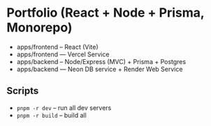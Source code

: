 # Portfolio (React + Node + Prisma, Monorepo)

- apps/frontend – React (Vite)
- apps/frontend — Vercel Service
- apps/backend – Node/Express (MVC) + Prisma + Postgres
- apps/backend — Neon DB service + Render Web Service

## Scripts
- `pnpm -r dev` – run all dev servers
- `pnpm -r build` – build all
